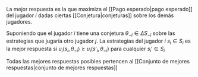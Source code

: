 La mejor respuesta es la que maximiza el [[Pago esperado|pago esperado]] del jugador $i$ dadas ciertas [[Conjetura|conjeturas]] sobre los demás jugadores. 

Suponiendo que el jugador $i$ tiene una conjetura $\theta_{-i}\in\Delta S_{-i}$ sobre las estrategias que jugaría otro jugador $j$. La estrategias del jugador $i$ $s_{i}\in S_{i}$ es la mejor respuesta si $u_{i}(s_{i},\theta_{-i})≥u_{i}(s'_{i}, \theta_{-i})$ para cualquier $s_{i}'\in S_{i}$

Todas las mejores respuestas posibles pertencen al [[Conjunto de mejores respuestas|conjunto de mejores respuestas]]

